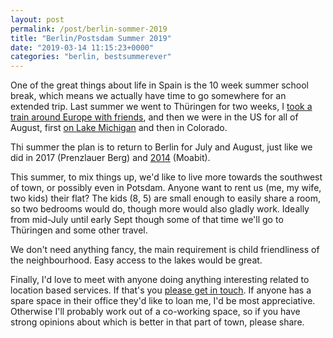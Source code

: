 ```yaml
---
layout: post
permalink: /post/berlin-sommer-2019
title: "Berlin/Postsdam Summer 2019"
date: "2019-03-14 11:15:23+0000"
categories: "berlin, bestsummerever"
---
```



One of the great things about life in Spain is the 10 week summer school
break, which means we actually have time to go somewhere for an extended trip.
Last summer we went to Thüringen for two weeks, I
[took a train around Europe with friends](/post/going-interrailing),
and then we were in the US for all of August, first
[on Lake Michigan](/post/at-the-lake) and then in Colorado. 

Thi summer the plan is to return to Berlin for July and August, just like we
did in 2017 (Prenzlauer Berg) and
[2014](/post/96569192005/berlin-and-bestsummerever) (Moabit).


This summer, to mix things up, we'd like to live more towards the southwest
of town, or possibly even in Potsdam. Anyone want to rent us (me, my wife, two
kids) their flat? The kids (8, 5) are small enough to easily share a room, so
two bedrooms would do, though more would also gladly work. Ideally from
mid-July until early Sept though some of that time we'll go to Thüringen
and some other travel.

We don't need anything fancy, the main requirement is child friendliness of the 
neighbourhood. Easy access to the lakes would be great. 

Finally, I'd love to meet with anyone doing anything interesting related to 
location based services. If that's you
<a href="https://twitter.com/freyfogle">please get in touch</a>. If anyone has a
spare space in their office they'd like to loan me, I'd be most appreciative.
Otherwise I'll probably work out of a co-working space, so if you have strong
opinions about which is better in that part of town, please share.





